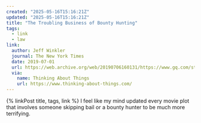 ```yaml
---
created: "2025-05-16T15:16:21Z"
updated: "2025-05-16T15:16:21Z"
title: "The Troubling Business of Bounty Hunting"
tags:
  - link
  - law
link:
  author: Jeff Winkler
  journal: The New York Times
  date: 2019-07-01
  url: https://web.archive.org/web/20190706160131/https://www.gq.com/story/my-time-as-a-bounty-hunter
  via:
    name: Thinking About Things
    url: https://www.thinking-about-things.com/
---
```


{% linkPost title, tags, link %} I feel like my mind updated every movie plot that involves someone skipping bail or a bounty hunter to be much more terrifying.
